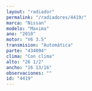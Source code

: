 ```yaml
---
layout: "radiador"
permalink: "/radiadores/4419/"
marca: "Nissan"
modelo: "Maxima"
ano: "2018"
motor: "V6 3.5"
transmision: "Automática"
parte: "434094"
clima: "Con clima"
alto: "26 1/2"
ancho: "16 13/16"
observaciones: ""
id: "4419"
---
```



